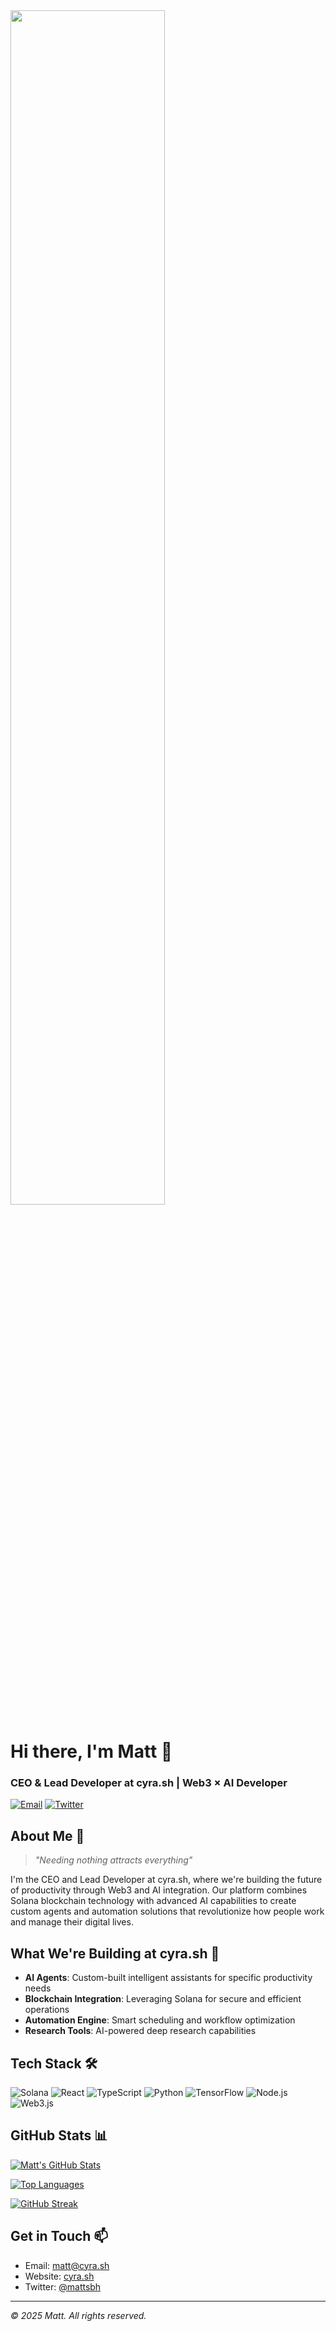 <img src="https://github.com/user-attachments/assets/d26bb6db-f053-49cb-91eb-a1cfd59cadc9" width="70%" height="auto"/>
<!-- Header Banner -->
<div align="left">
  <h1>Hi there, I'm Matt 👋</h1>
  <h3>CEO & Lead Developer at cyra.sh | Web3 × AI Developer</h3>
  
  [![Email](https://img.shields.io/badge/Email-matt%40cyra.sh-red?style=flat-square&logo=gmail)](mailto:matt@cyra.sh)
  [![Twitter](https://img.shields.io/badge/Twitter-Follow-1DA1F2?style=flat-square&logo=twitter)](https://twitter.com/mattsbh)
</div>

## About Me 🚀
> *"Needing nothing attracts everything"*

I'm the CEO and Lead Developer at cyra.sh, where we're building the future of productivity through Web3 and AI integration. Our platform combines Solana blockchain technology with advanced AI capabilities to create custom agents and automation solutions that revolutionize how people work and manage their digital lives.

## What We're Building at cyra.sh 🔮
- **AI Agents**: Custom-built intelligent assistants for specific productivity needs
- **Blockchain Integration**: Leveraging Solana for secure and efficient operations
- **Automation Engine**: Smart scheduling and workflow optimization
- **Research Tools**: AI-powered deep research capabilities

## Tech Stack 🛠️
![Solana](https://img.shields.io/badge/-Solana-14F195?style=flat-square&logo=solana&logoColor=black)
![React](https://img.shields.io/badge/-React-61DAFB?style=flat-square&logo=react&logoColor=black)
![TypeScript](https://img.shields.io/badge/-TypeScript-3178C6?style=flat-square&logo=typescript&logoColor=white)
![Python](https://img.shields.io/badge/-Python-3776AB?style=flat-square&logo=python&logoColor=white)
![TensorFlow](https://img.shields.io/badge/-TensorFlow-FF6F00?style=flat-square&logo=tensorflow&logoColor=white)
![Node.js](https://img.shields.io/badge/-Node.js-339933?style=flat-square&logo=node.js&logoColor=white)
![Web3.js](https://img.shields.io/badge/-Web3.js-F16822?style=flat-square&logo=web3.js&logoColor=white)

## GitHub Stats 📊
<div align="left">
  
[![Matt's GitHub Stats](https://github-readme-stats.vercel.app/api?username=mattsbh&show_icons=true&theme=minimal)](https://github.com/mattsbh)
  
[![Top Languages](https://github-readme-stats.vercel.app/api/top-langs/?username=mattsbh&layout=compact&theme=minimal)](https://github.com/mattsbh)
  
[![GitHub Streak](https://github-readme-streak-stats.herokuapp.com/?user=mattsbh&theme=minimal)](https://github.com/mattsbh)
</div>

## Get in Touch 📫
- Email: [matt@cyra.sh](mailto:matt@cyra.sh)
- Website: [cyra.sh](https://cyra.sh)
- Twitter: [@mattsbh](https://twitter.com/mattsbh)

---
<div align="left">
  
*© 2025 Matt. All rights reserved.*
  
</div>
